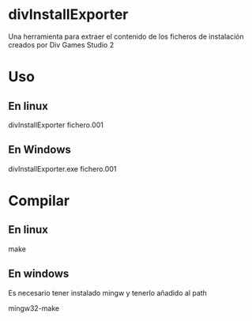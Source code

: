# divInstallExporter
Una herramienta para extraer el contenido de los ficheros de instalación creados por Div Games Studio 2

# Uso

## En linux
divInstallExporter fichero.001

## En Windows
divInstallExporter.exe fichero.001

# Compilar

## En linux
make

## En windows
Es necesario tener instalado mingw y tenerlo añadido al path

mingw32-make

